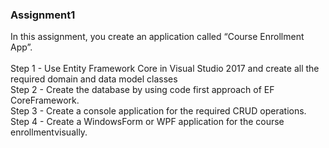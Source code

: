 <h3>Assignment1</h3>
In this assignment, you create an application called “Course Enrollment App”.<br><br>
Step 1 - Use Entity Framework Core in Visual Studio 2017 and create all the required domain and data model classes<br>
Step 2 - Create the database by using code first approach of EF CoreFramework.<br>
Step 3 - Create a console application for the required CRUD operations.<br>
Step 4 - Create a WindowsForm or WPF application for the course enrollmentvisually.<br>
